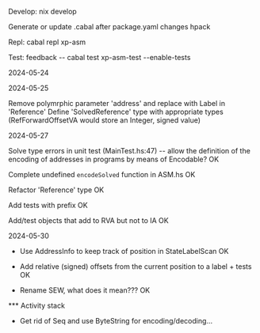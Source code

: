 Develop:
nix develop

Generate or update .cabal after package.yaml changes
hpack

Repl:
cabal repl xp-asm

Test: 
feedback -- cabal test xp-asm-test --enable-tests

2024-05-24

2024-05-25

Remove polymrphic parameter 'address' and replace with Label in 'Reference'
Define 'SolvedReference' type with appropriate types
    (RefForwardOffsetVA would store an Integer, signed value)

2024-05-27

Solve type errors in unit test (MainTest.hs:47) -- allow the definition of
    the encoding of addresses in programs by means of Encodable?
    OK

Complete undefined `encodeSolved` function in ASM.hs
    OK

Refactor 'Reference' type
    OK

Add tests with prefix
    OK

Add/test objects that add to RVA but not to IA
    OK

2024-05-30

- Use AddressInfo to keep track of position in StateLabelScan
  OK

- Add relative (signed) offsets from the current position to a label + tests
  OK

- Rename SEW, what does it mean???
  OK

*** Activity stack

- Get rid of Seq and use ByteString for encoding/decoding...
